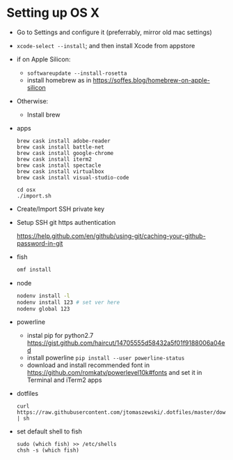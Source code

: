 # Setting up OS X

- Go to Settings and configure it (preferrably, mirror old mac settings)

- `xcode-select --install`; and then install Xcode from appstore

- if on Apple Silicon:

  - `softwareupdate --install-rosetta`
  - install homebrew as in https://soffes.blog/homebrew-on-apple-silicon

- Otherwise:

  - Install brew

- apps

  ```
  brew cask install adobe-reader
  brew cask install battle-net
  brew cask install google-chrome
  brew cask install iterm2
  brew cask install spectacle
  brew cask install virtualbox
  brew cask install visual-studio-code

  cd osx
  ./import.sh
  ```

- Create/Import SSH private key

- Setup SSH git https authentication

  https://help.github.com/en/github/using-git/caching-your-github-password-in-git

- fish

  ```sh
  omf install
  ```

- node

  ```sh
  nodenv install -l
  nodenv install 123 # set ver here
  nodenv global 123
  ```

- powerline

  - instal pip for python2.7 https://gist.github.com/haircut/14705555d58432a5f01f9188006a04ed
  - install powerline `pip install --user powerline-status`
  - download and install recommended font in https://github.com/romkatv/powerlevel10k#fonts and set it in Terminal and iTerm2 apps

- dotfiles

  ```
  curl https://raw.githubusercontent.com/jtomaszewski/.dotfiles/master/download.sh | sh
  ```

- set default shell to fish

  ```
  sudo (which fish) >> /etc/shells
  chsh -s (which fish)
  ```
